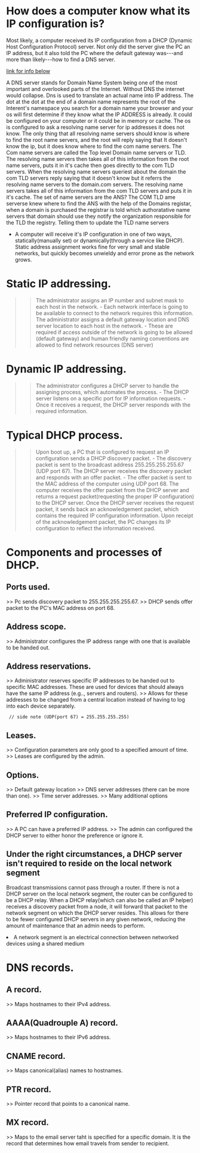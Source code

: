 # How does a computer know what its IP configuration is?

Most likely, a computer received its IP configuration from a DHCP (Dynamic Host Configuration Protocol) server. Not only did the server give the PC an IP address, but it also told the PC where the default gateway was---and more than likely---how to find a DNS server.

<a href="https://www.youtube.com/watch?v=72snZctFFtA">link for info below</a>

A DNS server stands for Domain Name System being one of the most important and overlooked parts of the Internet. Without DNS the internet would collapse. Dns is used to translate an actual name into IP address. The dot at the dot at the end of a domain name represents the root of the Interent's namespace you search for a domain name your browser and your os will first determine if they know what the IP ADDRESS is already. It could be configured on your computer or it could be in memory or cache. The os is configured to ask a resolving name server for ip addresses it does not know. The only thing that all resolving name servers should know is where to find the root name servers, and the root will reply saying that It doesn't know the ip, but it does know where to find the com name servers. The Com name servers are called the Top level Domain name servers or TLD. The resolving name servers then takes all of this information from the root name servers, puts it in it's cache then goes directly to the com TLD servers. When the resolving name servers queriest about the domain the com TLD servers reply saying that it doesn't know but it referrs the resolving name servers to the domain.com servers. The resolving name servers takes all of this information from the com TLD servers and puts it in it's cache. The set of name servers are the ANS? The COM TLD ame serverse knew where to find the ANS with the help of the Domains registar, when a domain is purchased the registrar is told which authoratative name servers that domain should use they notify the organization responsible for the TLD the registry. Telling them to update the TLD name servers</p>

- A computer will receive it's IP configuration in one of two ways, statically(manually set) or dynamically(through a service like DHCP). Static address assignment works fine for very small and stable networks, but quickly becomes unwieldy and error prone as the network grows.

# Static IP addressing.
  >> The administrator assigns an IP number and subnet mask to each host in the network.
      - Each network interface is going to be available to connect to the network requires this information.
  >> The administrator assigns a default gateway location and DNS server location to each host in the network.
      - These are required if access outside of the network is going to be allowed (default gateway) and human friendly naming conventions are allowed to find network resources (DNS server)

# Dynamic IP addressing.
  >> The administrator configures a DHCP server to handle the assigning process, which automates the process.
     - The DHCP server listens on a specific port for IP information requests.
     - Once it receives a request, the DHCP server responds with the required information.


# Typical DHCP process.
  >> Upon boot up, a PC that is configured to request an IP configuration sends a DHCP discovery packet.
     - The discovery packet is sent to the broadcast address 255.255.255.255.67 (UDP port 67).
  >> The DHCP server receives the discovery packet and responds with an offer packet.
     - The offer packet is sent to the MAC address of the computer using UDP port 68.
  >> The computer receives the offer packet from the DHCP server and returns a request packet(requesting the proper IP configuration) to the DHCP server.
  >> Once the DHCP server receives the request packet, it sends back an acknowledgement packet, which contains the required IP configuration information.
  >> Upon receipt of the acknowledgement packet, the PC changes its IP configuration to reflect the information received.


# Components and processes of DHCP.
 <h2> Ports used. </h2>
    >> Pc sends discovery packet to 255.255.255.255.67.
    >> DHCP sends offer packet to the PC's MAC address on port 68.
    
 <h2> Address scope. </h2>
    >> Administrator configures the IP address range with one that is available to be handed out.
    
 <h2> Address reservations. </h2>
    >> Administrator reserves specific IP addresses to be handed out to specific MAC addresses. These are used for devices that should always have the same IP address (e.g.., servers and routers).
    >> Allows for these addresses to be changed from a central location instead of having to log into each device separately.
    
     // side note (UDP(port 67) = 255.255.255.255)
<h2> Leases. </h2>
  >> Configuration parameters are only good to a specified amount of time.
  >> Leases are configured by the admin.

<h2> Options. </h2>
  >> Default gateway location
  >> DNS server addresses (there can be more than one).
  >> Time server addresses.
  >> Many additional options

<h2> Preferred IP configuration. </h2>
  >> A PC can have a preferred IP address.
  >> The admin can configured the DHCP server to either honor the preference or ignore it.


<h2> Under the right circumstances, a DHCP server isn't required to reside on the local network segment</h2>

Broadcast transmissions cannot pass through a router. If there is not a DHCP server on the local network segment, the router can be configured to be a DHCP relay. When a DHCP relay(which can also be called an IP helper)
receives a discovery packet from a node, it will forward that packet to the network segment on which the DHCP server resides. 
This allows for there to be fewer configured DHCP servers in any given network, reducing the amount of maintenance that an admin needs to perform.

<li> A network segment is an electrical connection between networked devices using a shared medium </li>

# DNS records.
  
  <h2> A record. </h2>
    >> Maps hostnames to their IPv4 address. 
  
  <h2> AAAA(Quadrouple A) record. </h2>
    >> Maps hostnames to their IPv6 address.
  
  <h2> CNAME record. </h2>
    >> Maps canonical(alias) names to hostnames.
  
  <h2> PTR record. </h2>
    >> Pointer record that points to a canonical name.
  
  <h2> MX record. </h2>
  >> Maps to the email server taht is specified for a specific domain. It is the record that determines how email travels from sender to recipient.
